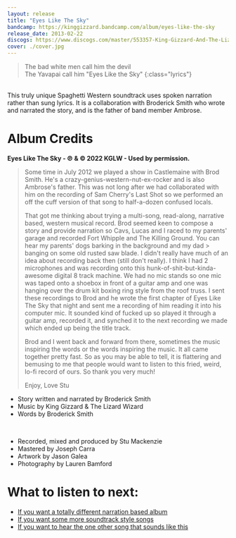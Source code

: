 ```yaml
---
layout: release
title: "Eyes Like The Sky"
bandcamp: https://kinggizzard.bandcamp.com/album/eyes-like-the-sky
release_date: 2013-02-22
discogs: https://www.discogs.com/master/553357-King-Gizzard-And-The-Lizard-Wizard-Eyes-Like-The-Sky
cover: ./cover.jpg
---
```


> The bad white men call him the devil  
> The Yavapai call him "Eyes Like the Sky"
{:class="lyrics"}
<br>
This truly unique Spaghetti Western soundtrack uses spoken narration rather than sung lyrics. It is a collaboration with Broderick Smith who wrote and narrated the story, and is the father of band member Ambrose.

# Album Credits

**Eyes Like The Sky - ℗ & © 2022 KGLW - Used by permission.**

> Some time in July 2012 we played a show in Castlemaine with Brod Smith. He's a crazy-genius-western-nut-ex-rocker and is also Ambrose's father. This was not long after we had collaborated with him on the recording of Sam Cherry's Last Shot so we performed an off the cuff version of that song to half-a-dozen confused locals.  
>  
> That got me thinking about trying a multi-song, read-along, narrative based, western musical record. Brod seemed keen to compose a story and provide narration so Cavs, Lucas and I raced to my parents' garage and recorded Fort Whipple and The Killing Ground. You can hear my parents' dogs barking in the background and my dad  > banging on some old rusted saw blade. I didn't really have much of an idea about recording back then (still don't really). I think I had 2 microphones and was recording onto this hunk-of-shit-but-kinda-awesome digital 8 track machine. We had no mic stands so one mic was taped onto a shoebox in front of a guitar amp and one was hanging over the drum kit boxing ring style from the roof truss. I sent these recordings to Brod and he wrote the first chapter of Eyes Like The Sky that night and sent me a recording of him reading it into his computer mic. It sounded kind of fucked up so played it through a guitar amp, recorded it, and synched it to the next recording we made which ended up being the title track.  
>  
> Brod and I went back and forward from there, sometimes the music inspiring the words or the words inspiring the music. It all came together pretty fast. So as you may be able to tell, it is flattering and bemusing to me that people would want to listen to this fried, weird, lo-fi record of ours. So thank you very much!  
>  
> Enjoy, Love Stu  

* Story written and narrated by Broderick Smith
* Music by King Gizzard & The Lizard Wizard 
* Words by Broderick Smith 
<br>

* Recorded, mixed and produced by Stu Mackenzie
* Mastered by Joseph Carra
* Artwork by Jason Galea
* Photography by Lauren Bamford

# What to listen to next:

*   [If you want a totally different narration based album](../murder-of-the-universe)
*   [If you want some more soundtrack style songs](../oddments)
*   [If you want to hear the one other song that sounds like this](../12-bar-bruise)
